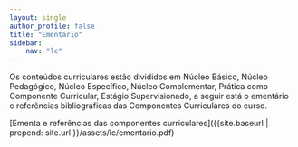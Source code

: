 ```yaml
---
layout: single
author_profile: false
title: "Ementário"
sidebar:
    nav: "lc"
---
```


Os conteúdos curriculares estão divididos em Núcleo Básico, Núcleo Pedagógico, Núcleo Específico, Núcleo Complementar, Prática como Componente Curricular, Estágio Supervisionado, a seguir está o ementário e referências bibliográficas das Componentes Curriculares do curso.

[Ementa e referências das componentes curriculares]({{site.baseurl | prepend: site.url }}/assets/lc/ementario.pdf) 